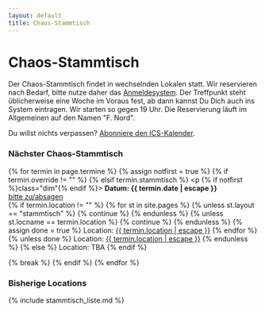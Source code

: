 ```yaml
---
layout: default
title: Chaos-Stammtisch
---
```


# Chaos-Stammtisch

Der Chaos-Stammtisch findet in wechselnden Lokalen statt. Wir reservieren nach
Bedarf, bitte nutze daher das [Anmeldesystem](yarpnarp.html). Der Treffpunkt
steht üblicherweise eine Woche im Voraus fest, ab dann kannst Du Dich auch ins
System eintragen. Wir starten so gegen 19 Uhr. Die Reservierung läuft im
Allgemeinen auf den Namen "F. Nord".

Du willst nichts verpassen? [Abonniere den ICS-Kalender](c14h.ics).

<div itemscope itemtype="http://data-vocabulary.org/Event">
<h3>Nächster <span itemprop="summary">Chaos-Stammtisch</span></h3>

{% for termin in page.termine %}
	{% assign notfirst = true %}
	{% if termin.override != "" %}
	{% elsif termin.stammtisch %}
		<p {% if notfirst %}class="dim"{% endif %}>
		<b>Datum: <time itemprop="startDate" datetime="{{termin.date}}T19:00">{{ termin.date | escape }}</time></b><br>
		<a href="yarpnarp.html" itemprop="url">bitte zu/absagen</a><br/>
		{% if termin.location != "" %}
			{% for st in site.pages %}
				{% unless st.layout == "stammtisch" %}
					{% continue %}
				{% endunless %}
				{% unless st.locname == termin.location %}
					{% continue %}
				{% endunless %}
				{% assign done = true %}
				Location: <a href="{{ st.url }}" itemprop="location">{{ termin.location | escape }}</a>
        <span itemprop="geo" itemscope itemtype="http://data-vocabulary.org/Geo">
          <meta itemprop="latitude" content="{{st.lat}}" />
          <meta itemprop="longitude" content="{{st.lon}}" />
        </span>
			{% endfor %}
			{% unless done %}
				Location: <a href="stammtisch.html">{{ termin.location | escape }}</a>
			{% endunless %}
		{% else %}
			Location: TBA
		{% endif %}
		</p>
		{% break %}
	{% endif %}
{% endfor %}
</div>

### Bisherige Locations

{% include stammtisch_liste.md %}
